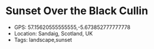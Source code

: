 # Sunset Over the Black Cullin

- GPS: 57.15620555555555,-5.673852777777778
- Location: Sandaig, Scotland, UK
- Tags: landscape,sunset
